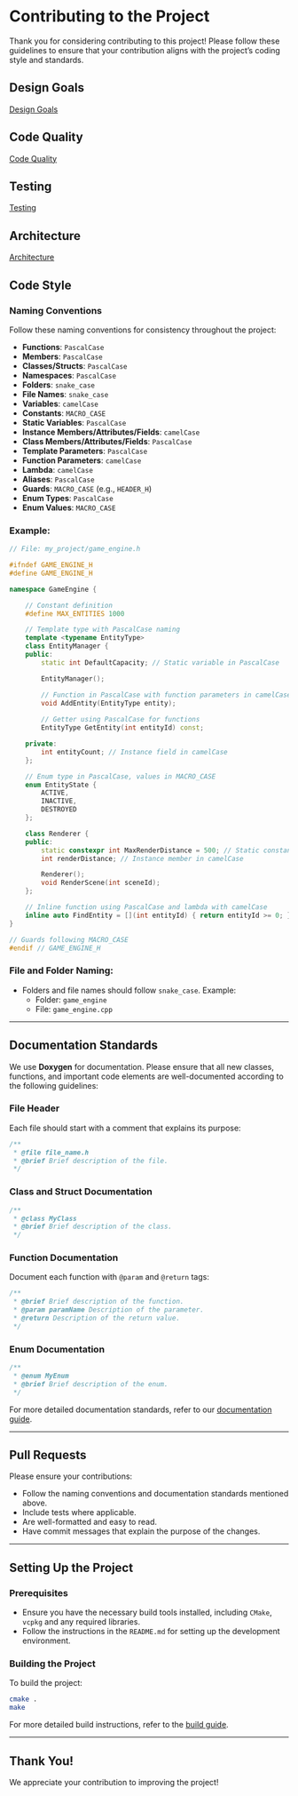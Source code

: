 # Contributing to the Project

Thank you for considering contributing to this project! Please follow these guidelines to ensure that your contribution aligns with the project’s coding style and standards.

## Design Goals
[Design Goals](./DESIGN_GOALS.md)

## Code Quality
[Code Quality](./CODE_QUALITY.md)

## Testing
[Testing](./TESTING.md)

## Architecture
[Architecture](./ARCHITECTURE.md)

## Code Style

### Naming Conventions
Follow these naming conventions for consistency throughout the project:

- **Functions**: `PascalCase`
- **Members**: `PascalCase`
- **Classes/Structs**: `PascalCase`
- **Namespaces**: `PascalCase`
- **Folders**: `snake_case`
- **File Names**: `snake_case`
- **Variables**: `camelCase`
- **Constants**: `MACRO_CASE`
- **Static Variables**: `PascalCase`
- **Instance Members/Attributes/Fields**: `camelCase`
- **Class Members/Attributes/Fields**: `PascalCase`
- **Template Parameters**: `PascalCase`
- **Function Parameters**: `camelCase`
- **Lambda**: `camelCase`
- **Aliases**: `PascalCase`
- **Guards**: `MACRO_CASE` (e.g., `HEADER_H`)
- **Enum Types**: `PascalCase`
- **Enum Values**: `MACRO_CASE`

### Example:
```cpp
// File: my_project/game_engine.h

#ifndef GAME_ENGINE_H
#define GAME_ENGINE_H

namespace GameEngine {

    // Constant definition
    #define MAX_ENTITIES 1000

    // Template type with PascalCase naming
    template <typename EntityType>
    class EntityManager {
    public:
        static int DefaultCapacity; // Static variable in PascalCase

        EntityManager();

        // Function in PascalCase with function parameters in camelCase
        void AddEntity(EntityType entity);
        
        // Getter using PascalCase for functions
        EntityType GetEntity(int entityId) const;

    private:
        int entityCount; // Instance field in camelCase
    };

    // Enum type in PascalCase, values in MACRO_CASE
    enum EntityState {
        ACTIVE,
        INACTIVE,
        DESTROYED
    };

    class Renderer {
    public:
        static constexpr int MaxRenderDistance = 500; // Static constant with PascalCase
        int renderDistance; // Instance member in camelCase

        Renderer();
        void RenderScene(int sceneId);
    };

    // Inline function using PascalCase and lambda with camelCase
    inline auto FindEntity = [](int entityId) { return entityId >= 0; };
}

// Guards following MACRO_CASE
#endif // GAME_ENGINE_H
```

### File and Folder Naming:
- Folders and file names should follow `snake_case`. Example:
  - Folder: `game_engine`
  - File: `game_engine.cpp`

---

## Documentation Standards

We use **Doxygen** for documentation. Please ensure that all new classes, functions, and important code elements are well-documented according to the following guidelines:

### File Header
Each file should start with a comment that explains its purpose:
```cpp
/**
 * @file file_name.h
 * @brief Brief description of the file.
 */
```

### Class and Struct Documentation
```cpp
/**
 * @class MyClass
 * @brief Brief description of the class.
 */
```

### Function Documentation
Document each function with `@param` and `@return` tags:
```cpp
/**
 * @brief Brief description of the function.
 * @param paramName Description of the parameter.
 * @return Description of the return value.
 */
```

### Enum Documentation
```cpp
/**
 * @enum MyEnum
 * @brief Brief description of the enum.
 */
```

For more detailed documentation standards, refer to our [documentation guide](./DOCUMENTATION.md).

---

## Pull Requests

Please ensure your contributions:
- Follow the naming conventions and documentation standards mentioned above.
- Include tests where applicable.
- Are well-formatted and easy to read.
- Have commit messages that explain the purpose of the changes.

---

## Setting Up the Project

### Prerequisites
- Ensure you have the necessary build tools installed, including `CMake`,  `vcpkg` and any required libraries.
- Follow the instructions in the `README.md` for setting up the development environment.

### Building the Project
To build the project:
```bash
cmake .
make
```

For more detailed build instructions, refer to the [build guide](./BUILDING.md).

---

## Thank You!

We appreciate your contribution to improving the project!
